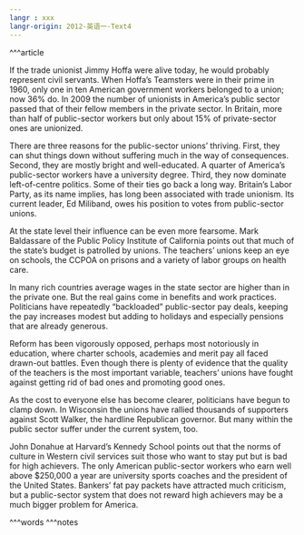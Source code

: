 ```yaml
---
langr : xxx
langr-origin: 2012-英语一-Text4
---
```


^^^article

If the trade unionist Jimmy Hoffa were alive today, he would probably represent civil servants. When Hoffa’s Teamsters were in their prime in 1960, only one in ten American government workers belonged to a union; now 36% do. In 2009 the number of unionists in America’s public sector passed that of their fellow members in the private sector. In Britain, more than half of public-sector workers but only about 15% of private-sector ones are unionized.

There are three reasons for the public-sector unions’ thriving. First, they can shut things down without suffering much in the way of consequences. Second, they are mostly bright and well-educated. A quarter of America’s public-sector workers have a university degree. Third, they now dominate left-of-centre politics. Some of their ties go back a long way. Britain’s Labor Party, as its name implies, has long been associated with trade unionism. Its current leader, Ed Miliband, owes his position to votes from public-sector unions.

At the state level their influence can be even more fearsome. Mark Baldassare of the Public Policy Institute of California points out that much of the state’s budget is patrolled by unions. The teachers’ unions keep an eye on schools, the CCPOA on prisons and a variety of labor groups on health care.

In many rich countries average wages in the state sector are higher than in the private one. But the real gains come in benefits and work practices. Politicians have repeatedly “backloaded” public-sector pay deals, keeping the pay increases modest but adding to holidays and especially pensions that are already generous.

Reform has been vigorously opposed, perhaps most notoriously in education, where charter schools, academies and merit pay all faced drawn-out battles. Even though there is plenty of evidence that the quality of the teachers is the most important variable, teachers’ unions have fought against getting rid of bad ones and promoting good ones.

As the cost to everyone else has become clearer, politicians have begun to clamp down. In Wisconsin the unions have rallied thousands of supporters against Scott Walker, the hardline Republican governor. But many within the public sector suffer under the current system, too.

John Donahue at Harvard’s Kennedy School points out that the norms of culture in Western civil services suit those who want to stay put but is bad for high achievers. The only American public-sector workers who earn well above $250,000 a year are university sports coaches and the president of the United States. Bankers’ fat pay packets have attracted much criticism, but a public-sector system that does not reward high achievers may be a much bigger problem for America.




^^^words
^^^notes